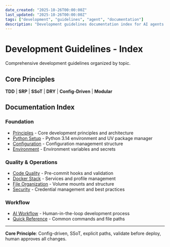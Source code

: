 ```yaml
---
date_created: "2025-10-26T00:00:00Z"
last_updated: "2025-10-26T00:00:00Z"
tags: ["development", "guidelines", "agent", "documentation"]
description: "Development guidelines documentation index for AI agents and developers"
---
```


# Development Guidelines - Index

Comprehensive development guidelines organized by topic.

## Core Principles

**TDD** | **SRP** | **SSoT** | **DRY** | **Config-Driven** | **Modular**

## Documentation Index

### Foundation
- [Principles](agent/principles.md) - Core development principles and architecture
- [Python Setup](agent/python-setup.md) - Python 3.14 environment and UV package manager
- [Configuration](agent/configuration.md) - Configuration management structure
- [Environment](agent/environment.md) - Environment variables and secrets

### Quality & Operations
- [Code Quality](agent/code-quality.md) - Pre-commit hooks and validation
- [Docker Stack](agent/docker-stack.md) - Services and profile management
- [File Organization](agent/file-organization.md) - Volume mounts and structure
- [Security](agent/security.md) - Credential management and best practices

### Workflow
- [AI Workflow](agent/workflow.md) - Human-in-the-loop development process
- [Quick Reference](agent/reference.md) - Common commands and file paths

---

**Core Principle**: Config-driven, SSoT, explicit paths, validate before deploy, human approves all changes.
